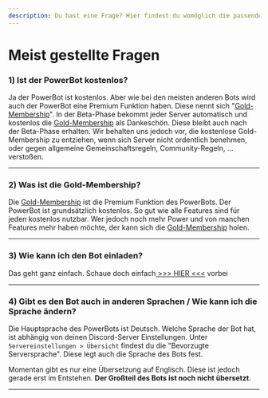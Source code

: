 ```yaml
---
description: Du hast eine Frage? Hier findest du womöglich die passende Antwort
---
```


# Meist gestellte Fragen

### 1) Ist der PowerBot kostenlos?

Ja der PowerBot ist kostenlos. Aber wie bei den meisten anderen Bots wird auch der PowerBot eine Premium Funktion haben. Diese nennt sich "[Gold-Membership](https://discord.com/application-directory/815621115769913364/store/1226276979926372462)".  In der Beta-Phase bekommt jeder Server automatisch und kostenlos die [Gold-Membership](https://discord.com/application-directory/815621115769913364/store/1226276979926372462) als Dankeschön. Diese bleibt auch nach der Beta-Phase erhalten. Wir behalten uns jedoch vor, die kostenlose Gold-Membership zu entziehen, wenn sich Server nicht ordentlich benehmen, oder gegen allgemeine Gemeinschaftsregeln, Community-Regeln, ... verstoßen.&#x20;

***

### 2) Was ist die Gold-Membership?

Die [Gold-Membership](https://discord.com/application-directory/815621115769913364/store/1226276979926372462) ist die Premium Funktion des PowerBots. Der PowerBot ist grundsätzlich kostenlos. So gut wie alle Features sind für jeden kostenlos nutzbar. Wer jedoch noch mehr Power und von manchen Features mehr haben möchte, der kann sich die [Gold-Membership](https://discord.com/application-directory/815621115769913364/store/1226276979926372462) holen.&#x20;

***

### 3) Wie kann ich den Bot einladen?

Das geht ganz einfach. Schaue doch einfach[ >>> HIER <<<](../grundeinstellungen/1-bot-einladen.md) vorbei

***

### 4) Gibt es den Bot auch in anderen Sprachen / Wie kann ich die Sprache ändern?

Die Hauptsprache des PowerBots ist Deutsch. Welche Sprache der Bot hat, ist abhängig von deinen Discord-Server Einstellungen. Unter `Servereinstellungen > Übersicht` findest du die "Bevorzugte Serversprache". Diese legt auch die Sprache des Bots fest.

Momentan gibt es nur eine Übersetzung auf Englisch. Diese ist jedoch gerade erst im Entstehen. **Der Großteil des Bots ist noch nicht übersetzt**.&#x20;

***
